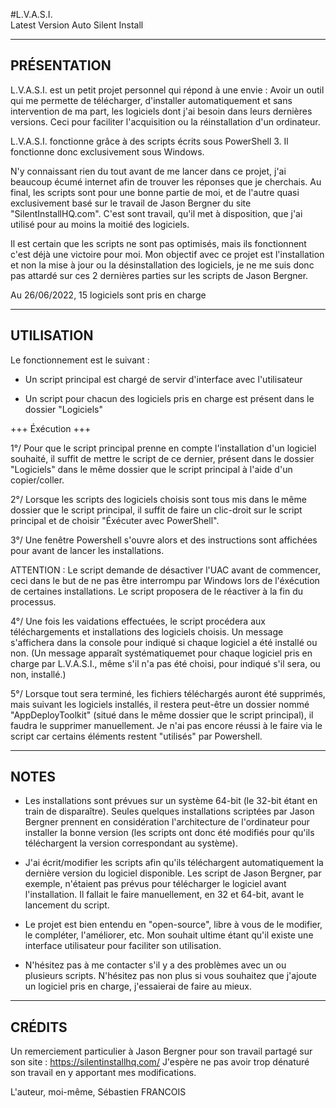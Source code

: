 #L.V.A.S.I.                                                   
Latest Version Auto Silent Install

------------------------------------------------------------		  
PRÉSENTATION 
------------------------------------------------------------

L.V.A.S.I. est un petit projet personnel qui répond à une envie :
Avoir un outil qui me permette de télécharger, d'installer
automatiquement et sans intervention de ma part, les logiciels dont
j'ai besoin dans leurs dernières versions. Ceci pour faciliter
l'acquisition ou la réinstallation d'un ordinateur.

L.V.A.S.I. fonctionne grâce à des scripts écrits sous PowerShell 3.
Il fonctionne donc exclusivement sous Windows.

N'y connaissant rien du tout avant de me lancer dans ce projet, j'ai
beaucoup écumé internet afin de trouver les réponses que je cherchais.
Au final, les scripts sont pour une bonne partie de moi, et de l'autre
quasi exclusivement basé sur le travail de Jason Bergner du site 
"SilentInstallHQ.com". C'est sont travail, qu'il met à disposition, que
j'ai utilisé pour au moins la moitié des logiciels.

Il est certain que les scripts ne sont pas optimisés, mais ils fonctionnent
c'est déjà une victoire pour moi. Mon objectif avec ce projet est
l'installation et non la mise à jour ou la désinstallation des logiciels,
je ne me suis donc pas attardé sur ces 2 dernières parties sur les scripts
de Jason Bergner.

Au 26/06/2022, 15 logiciels sont pris en charge

-------------------------------------------------
UTILISATION
-------------------------------------------------

Le fonctionnement est le suivant :

- Un script principal est chargé de servir d'interface avec l'utilisateur

- Un script pour chacun des logiciels pris en charge est présent dans le 
dossier "Logiciels"

+++ Éxécution +++

1°/ Pour que le script principal prenne en compte l'installation d'un
logiciel souhaité, il suffit de mettre le script de ce dernier, présent
dans le dossier "Logiciels" dans le même dossier que le script principal
à l'aide d'un copier/coller.

2°/ Lorsque les scripts des logiciels choisis sont tous mis dans le même
dossier que le script principal, il suffit de faire un clic-droit sur le
script principal et de choisir "Éxécuter avec PowerShell".

3°/ Une fenêtre Powershell s'ouvre alors et des instructions sont affichées
pour avant de lancer les installations.

ATTENTION : Le script demande de désactiver l'UAC avant de commencer, ceci
dans le but de ne pas être interrompu par Windows lors de l'éxécution de
certaines installations. Le script proposera de le réactiver à la fin du
processus.

4°/ Une fois les vaidations effectuées, le script procédera aux téléchargements
et installations des logiciels choisis. Un message s'affichera dans la console
pour indiqué si chaque logiciel a été installé ou non. (Un message apparaît
systématiquemet pour chaque logiciel pris en charge par L.V.A.S.I., même s'il
n'a pas été choisi, pour indiqué s'il sera, ou non, installé.)

5°/ Lorsque tout sera terminé, les fichiers téléchargés auront été supprimés,
mais suivant les logiciels installés, il restera peut-être un dossier nommé
"AppDeployToolkit" (situé dans le même dossier que le script principal), il
faudra le supprimer manuellement. Je n'ai pas encore réussi à le faire via le
script car certains éléments restent "utilisés" par Powershell.

-------------------------
NOTES 
-------------------------

- Les installations sont prévues sur un système 64-bit (le 32-bit étant
en train de disparaître). Seules quelques installations scriptées par 
Jason Bergner prennent en considération l'architecture de l'ordinateur
pour installer la bonne version (les scripts ont donc été modifiés pour qu'ils
téléchargent la version correspondant au système).

- J'ai écrit/modifier les scripts afin qu'ils téléchargent automatiquement
la dernière version du logiciel disponible. Les script de Jason Bergner, par
exemple, n'étaient pas prévus pour télécharger le logiciel avant l'installation.
Il fallait le faire manuellement, en 32 et 64-bit, avant le lancement du script.

- Le projet est bien entendu en "open-source", libre à vous de le modifier, le
compléter, l'améliorer, etc. Mon souhait ultime étant qu'il existe une interface
utilisateur pour faciliter son utilisation.

- N'hésitez pas à me contacter s'il y a des problèmes avec un ou plusieurs
scripts. N'hésitez pas non plus si vous souhaitez que j'ajoute un logiciel pris
en charge, j'essaierai de faire au mieux.

--------------------------------
CRÉDITS                      
--------------------------------

Un remerciement particulier à Jason Bergner pour son travail partagé sur son
site : https://silentinstallhq.com/
J'espère ne pas avoir trop dénaturé son travail en y apportant mes modifications.

L'auteur, moi-même, Sébastien FRANCOIS
